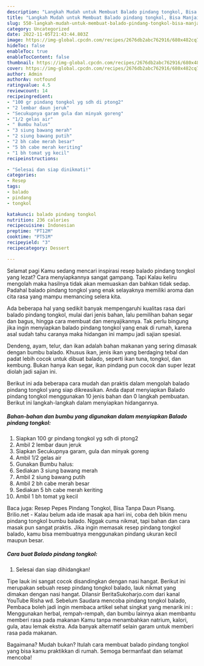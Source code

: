 ```yaml
---
description: "Langkah Mudah untuk Membuat Balado pindang tongkol, Bisa Manjain Lidah"
title: "Langkah Mudah untuk Membuat Balado pindang tongkol, Bisa Manjain Lidah"
slug: 550-langkah-mudah-untuk-membuat-balado-pindang-tongkol-bisa-manjain-lidah
category: Uncategorized
date: 2022-11-05T21:43:44.803Z
image: https://img-global.cpcdn.com/recipes/2676db2abc762916/680x482cq70/balado-pindang-tongkol-foto-resep-utama.jpg
hideToc: false
enableToc: true
enableTocContent: false
thumbnail: https://img-global.cpcdn.com/recipes/2676db2abc762916/680x482cq70/balado-pindang-tongkol-foto-resep-utama.jpg
cover: https://img-global.cpcdn.com/recipes/2676db2abc762916/680x482cq70/balado-pindang-tongkol-foto-resep-utama.jpg
author: Admin
authorAv: notfound
ratingvalue: 4.5
reviewcount: 14
recipeingredient:
- "100 gr pindang tongkol yg sdh di ptong2"
- "2 lembar daun jeruk"
- "Secukupnya garam gula dan minyak goreng"
- "1/2 gelas air"
- " Bumbu halus"
- "3 siung bawang merah"
- "2 siung bawang putih"
- "2 bh cabe merah besar"
- "5 bh cabe merah keriting"
- "1 bh tomat yg kecil"
recipeinstructions:

- "Selesai dan siap dinikmati!"
categories:
- Resep
tags:
- balado
- pindang
- tongkol

katakunci: balado pindang tongkol 
nutrition: 236 calories
recipecuisine: Indonesian
preptime: "PT12M"
cooktime: "PT51M"
recipeyield: "3"
recipecategory: Dessert

---
```



Selamat pagi Kamu sedang mencari inspirasi resep balado pindang tongkol yang lezat? Cara menyiapkannya sangat gampang. Tapi Kalau keliru mengolah maka hasilnya tidak akan memuaskan dan bahkan tidak sedap. Padahal balado pindang tongkol yang enak selayaknya memiliki aroma dan cita rasa yang mampu memancing selera kita.


Ada beberapa hal yang sedikit banyak mempengaruhi kualitas rasa dari balado pindang tongkol, mulai dari jenis bahan, lalu pemilihan bahan segar dan bagus, hingga cara membuat dan menyajikannya. Tak perlu bingung jika ingin menyiapkan balado pindang tongkol yang enak di rumah, karena asal sudah tahu caranya maka hidangan ini mampu jadi sajian spesial.

Dendeng, ayam, telur, dan ikan adalah bahan makanan yang sering dimasak dengan bumbu balado. Khusus ikan, jenis ikan yang berdaging tebal dan padat lebih cocok untuk dibuat balado, seperti ikan tuna, tongkol, dan kembung. Bukan hanya ikan segar, ikan pindang pun cocok dan super lezat diolah jadi sajian ini.


Berikut ini ada beberapa cara mudah dan praktis dalam mengolah balado pindang tongkol yang siap dikreasikan. Anda dapat menyiapkan Balado pindang tongkol menggunakan 10 jenis bahan dan 0 langkah pembuatan. Berikut ini langkah-langkah dalam menyiapkan hidangannya.

<!--inarticleads1-->

##### Bahan-bahan dan bumbu yang digunakan dalam menyiapkan Balado pindang tongkol:

1. Siapkan 100 gr pindang tongkol yg sdh di ptong2
1. Ambil 2 lembar daun jeruk
1. Siapkan Secukupnya garam, gula dan minyak goreng
1. Ambil 1/2 gelas air
1. Gunakan  Bumbu halus:
1. Sediakan 3 siung bawang merah
1. Ambil 2 siung bawang putih
1. Ambil 2 bh cabe merah besar
1. Sediakan 5 bh cabe merah keriting
1. Ambil 1 bh tomat yg kecil


Baca juga: Resep Pepes Pindang Tongkol, Bisa Tanpa Daun Pisang. Brilio.net - Kalau belum ada ide masak apa hari ini, coba deh bikin menu pindang tongkol bumbu balado. Nggak cuma nikmat, tapi bahan dan cara masak pun sangat praktis. Jika ingin memasak resep pindang tongkol balado, kamu bisa membuatnya menggunakan pindang ukuran kecil maupun besar. 

<!--inarticleads2-->

##### Cara buat Balado pindang tongkol:


1. Selesai dan siap dihidangkan!

Tipe lauk ini sangat cocok disandingkan dengan nasi hangat. Berikut ini merupakan sebuah resep pindang tongkol balado, lauk nikmat yang dimakan dengan nasi hangat. Dilansir BeritaSukoharjo.com dari kanal YouTube Risha wd. Sebelum Saudara mencoba pindang tongkol balado, Pembaca boleh jadi ingin membaca artikel sehat singkat yang menarik ini : Menggunakan herbal, rempah-rempah, dan bumbu lainnya akan membantu memberi rasa pada makanan Kamu tanpa menambahkan natrium, kalori, gula, atau lemak ekstra. Ada banyak alternatif selain garam untuk memberi rasa pada makanan. 

Bagaimana? Mudah bukan? Itulah cara membuat balado pindang tongkol yang bisa kamu praktikkan di rumah. Semoga bermanfaat dan selamat mencoba!
